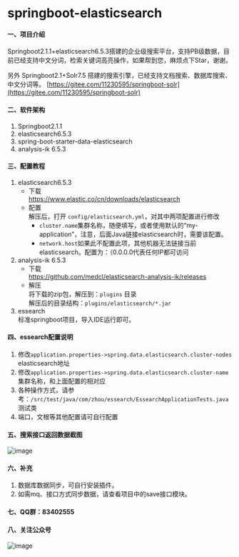 # springboot-elasticsearch

#### 一、项目介绍
Springboot2.1.1+elasticsearch6.5.3搭建的企业级搜索平台，支持PB级数据，目前已经支持中文分词，检索关键词高亮操作，如果帮到您，麻烦点下Star，谢谢。

另外 Springboot2.1+Solr7.5 搭建的搜索引擎，已经支持文档搜索、数据库搜索、中文分词等。 [https://gitee.com/11230595/springboot-solr](https://gitee.com/11230595/springboot-solr)

#### 二、软件架构
1. Springboot2.1.1
2. elasticsearch6.5.3
3. spring-boot-starter-data-elasticsearch
4. analysis-ik 6.5.3

#### 三、配置教程

1. elasticsearch6.5.3  <br/>
    - 下载 <br/>
    https://www.elastic.co/cn/downloads/elasticsearch <br/>
    - 配置<br/>
    解压后，打开 ```config/elasticsearch.yml```，对其中两项配置进行修改 <br/>
        - ```cluster.name```集群名称，随便填写，或者使用默认的“my-application”，注意，后面Java链接elasticsearch时，需要该配置。
        - ```network.host```如果此不配置此项，其他机器无法链接当前elasticsearch。配置为：（0.0.0.0代表任何IP都可访问
2. analysis-ik 6.5.3 <br/>
    - 下载 <br/>
        https://github.com/medcl/elasticsearch-analysis-ik/releases
    - 解压 <br/>
        将下载的zip包，解压到：```plugins``` 目录 <br/>
        解压后的目录结构：```plugins/elasticsearch/*.jar```
3. essearch <br/>
    标准springboot项目，导入IDE运行即可。
#### 四、essearch配置说明

1. 修改```application.properties->spring.data.elasticsearch.cluster-nodes```  elasticsearch地址
2. 修改```application.properties->spring.data.elasticsearch.cluster-name``` 集群名称，和上面配置的相对应
3. 各种操作方式，请参考：``` /src/test/java/com/zhou/essearch/EssearchApplicationTests.java ```测试类
4. 端口，文根等其他配置请可自行配置

#### 五、搜索接口返回数据截图
![image](https://images.gitee.com/uploads/images/2018/1214/223726_f913dbf0_499215.png)

#### 六、补充
1. 数据库数据同步，可自行安装插件。
2. 如需mq、接口方式同步数据，请查看项目中的save接口模块。

#### 七、QQ群：83402555

#### 八、关注公众号
![image](https://images.gitee.com/uploads/images/2018/1210/122022_148f50d8_499215.jpeg)

